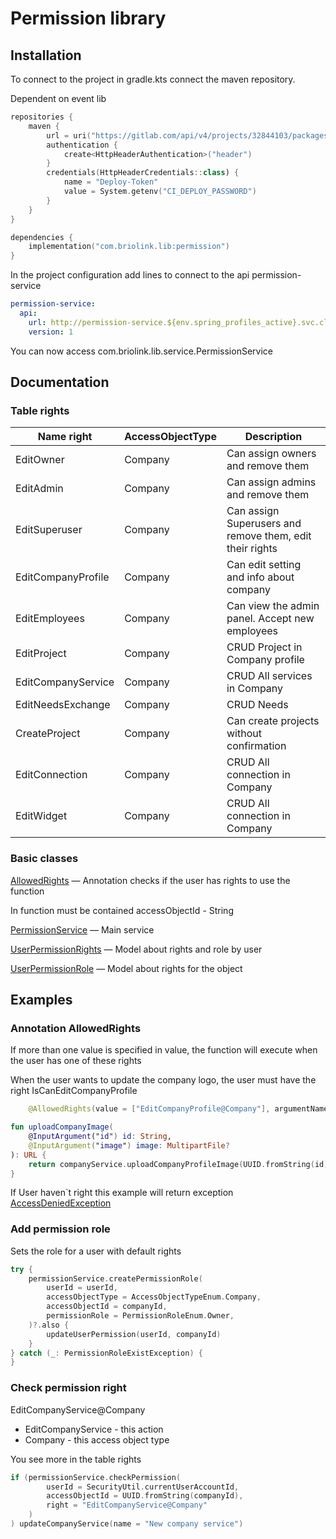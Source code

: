 # Permission library

## Installation

To connect to the project in gradle.kts connect the maven repository.

Dependent on event lib
```kotlin
repositories {
    maven {
        url = uri("https://gitlab.com/api/v4/projects/32844103/packages/maven")
        authentication {
            create<HttpHeaderAuthentication>("header")
        }
        credentials(HttpHeaderCredentials::class) {
            name = "Deploy-Token"
            value = System.getenv("CI_DEPLOY_PASSWORD")
        }
    }
}

dependencies {
    implementation("com.briolink.lib:permission")
}

```

In the project configuration add lines to connect to the api permission-service

```yaml
permission-service:
  api:
    url: http://permission-service.${env.spring_profiles_active}.svc.cluster.local/
    version: 1
```

You can now access com.briolink.lib.service.PermissionService

## Documentation

### Table rights
| Name right         | AccessObjectType | Description                                              |
|--------------------|------------------|----------------------------------------------------------|
| EditOwner          | Company          | Can assign owners and remove them                        |
| EditAdmin          | Company          | Can assign admins and remove them                        |
| EditSuperuser      | Company          | Can assign Superusers and remove them, edit their rights |
| EditCompanyProfile | Company          | Can edit setting and info about company                  |
| EditEmployees      | Company          | Can view the admin panel. Accept new employees           |
| EditProject        | Company          | CRUD Project in Company profile                          |
| EditCompanyService | Company          | CRUD All services in Company                             |
| EditNeedsExchange  | Company          | CRUD Needs                                               |
| CreateProject      | Company          | Can create projects without confirmation                 |
| EditConnection     | Company          | CRUD All connection in Company                           |
| EditWidget         | Company          | CRUD All connection in Company                           |

### Basic classes

[AllowedRights](https://gitlab.com/briolink/network/backend/permission-lib/-/blob/main/src/main/kotlin/com/briolink/lib/permission/AllowedRights.kt)
— Annotation checks if the user has rights to use the function

In function must be contained accessObjectId - String

[PermissionService](https://gitlab.com/briolink/network/backend/permission-lib/-/blob/main/src/main/kotlin/com/briolink/lib/permission/service/PermissionService.kt)
— Main service

[UserPermissionRights](https://gitlab.com/briolink/network/backend/permission-lib/-/blob/main/src/main/kotlin/com/briolink/lib/permission/model/UserPermissionRights.kt)
— Model about rights and role by user

[UserPermissionRole](https://gitlab.com/briolink/network/backend/permission-lib/-/blob/main/src/main/kotlin/com/briolink/lib/permission/model/UserPermissionRole.kt)
— Model about rights for the object

## Examples

### Annotation AllowedRights

If more than one value is specified in value, the function will execute when the user has one of these rights

When the user wants to update the company logo, the user must have the right IsCanEditCompanyProfile

```kotlin
    @AllowedRights(value = ["EditCompanyProfile@Company"], argumentNameId="id")

fun uploadCompanyImage(
    @InputArgument("id") id: String,
    @InputArgument("image") image: MultipartFile?
): URL {
    return companyService.uploadCompanyProfileImage(UUID.fromString(id), image)
}
```

If User haven`t right this example will return
exception [AccessDeniedException](https://gitlab.com/briolink/network/backend/permission-lib/-/blob/main/src/main/kotlin/com/briolink/lib/permission/exception/AccessDeniedException.kt)

### Add permission role

Sets the role for a user with default rights

```kotlin
try {
    permissionService.createPermissionRole(
        userId = userId,
        accessObjectType = AccessObjectTypeEnum.Company,
        accessObjectId = companyId,
        permissionRole = PermissionRoleEnum.Owner,
    )?.also {
        updateUserPermission(userId, companyId)
    }
} catch (_: PermissionRoleExistException) {
}
```

### Check permission right

EditCompanyService@Company
- EditCompanyService - this action
- Company - this access object type

You see more in the table rights

```kotlin
if (permissionService.checkPermission(
        userId = SecurityUtil.currentUserAccountId,
        accessObjectId = UUID.fromString(companyId),
        right = "EditCompanyService@Company"
    )
) updateCompanyService(name = "New company service")
```
